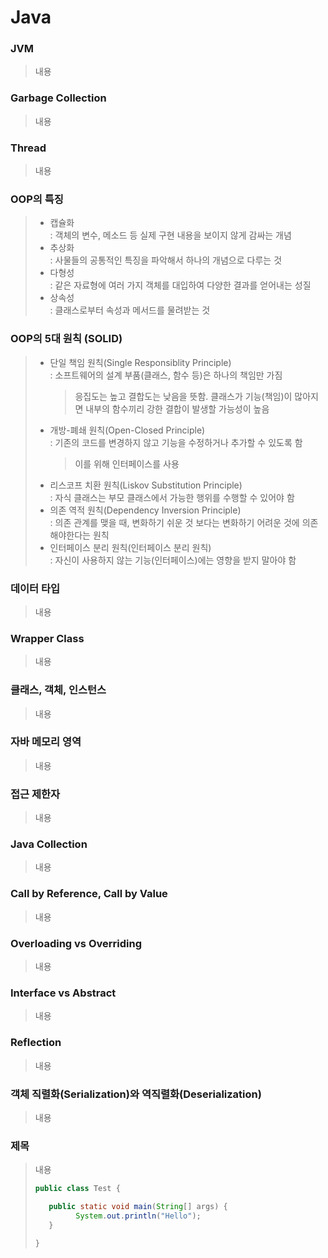 # Java

### JVM
> 내용<br>

### Garbage Collection
> 내용<br>

### Thread
> 내용<br>

### OOP의 특징
> - 캡슐화<br>
>   : 객체의 변수, 메소드 등 실제 구현 내용을 보이지 않게 감싸는 개념<br>
> - 추상화<br>
>   : 사물들의 공통적인 특징을 파악해서 하나의 개념으로 다루는 것<br>
> - 다형성<br>
>   : 같은 자료형에 여러 가지 객체를 대입하여 다양한 결과를 얻어내는 성질<br>
> - 상속성<br>
>   : 클래스로부터 속성과 메서드를 물려받는 것<br>

### OOP의 5대 원칙 (SOLID)
> - 단일 책임 원칙(Single Responsiblity Principle)<br>
>   : 소프트웨어의 설계 부품(클래스, 함수 등)은 하나의 책임만 가짐<br>
>     > 응집도는 높고 결합도는 낮음을 뜻함. 클래스가 기능(책임)이 많아지면 내부의 함수끼리 강한 결합이 발생할 가능성이 높음<br>
> - 개방-폐쇄 원칙(Open-Closed Principle)<br>
>   : 기존의 코드를 변경하지 않고 기능을 수정하거나 추가할 수 있도록 함<br>
>     > 이를 위해 인터페이스를 사용<br>
> - 리스코프 치환 원칙(Liskov Substitution Principle)<br>
>   : 자식 클래스는 부모 클래스에서 가능한 행위를 수행할 수 있어야 함<br>
> - 의존 역적 원칙(Dependency Inversion Principle)<br>
>   : 의존 관계를 맺을 때, 변화하기 쉬운 것 보다는 변화하기 어려운 것에 의존해야한다는 원칙<br>
> - 인터페이스 분리 원칙(인터페이스 분리 원칙)<br>
>   : 자신이 사용하지 않는 기능(인터페이스)에는 영향을 받지 말아야 함<br>

### 데이터 타입
> 내용<br>

### Wrapper Class
> 내용<br>

### 클래스, 객체, 인스턴스
> 내용<br>

### 자바 메모리 영역
> 내용<br>

### 접근 제한자
> 내용<br>

### Java Collection
> 내용<br>

### Call by Reference, Call by Value
> 내용<br>

### Overloading vs Overriding
> 내용<br>

### Interface vs Abstract
> 내용<br>

### Reflection
> 내용<br>

### 객체 직렬화(Serialization)와 역직렬화(Deserialization)
> 내용<br>

### 제목
> 내용<br>
>  ```java
> public class Test {
> 
>	  public static void main(String[] args) {
>		    System.out.println("Hello");
>     }
>
> }
> ```

